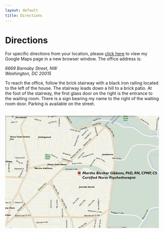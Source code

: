 ```yaml
---
layout: default
title: Directions
---
```


# Directions

For specific directions from your location, please <a href="http://maps.google.com/maps/place?cid=4448799997136732079&amp;q=martha+gibbons&amp;hl=en" target="_blank">click here</a> to view my Google Maps page in a new browser window. The office address is:

<address>
6669 Barnaby Street, NW<br>
Washington, DC 20015
</address>

To reach the office, follow the brick stairway with a black iron railing located to the left of the house. The stairway leads down a hill to a brick patio. At the foot of the stairway, the first glass door on the right is the entrance to the waiting room. There is a sign bearing my name to the right of the waiting room door. Parking is available on the street.

<br>

<img src="images/martha-gibbons-office-location.jpg" id="map">
